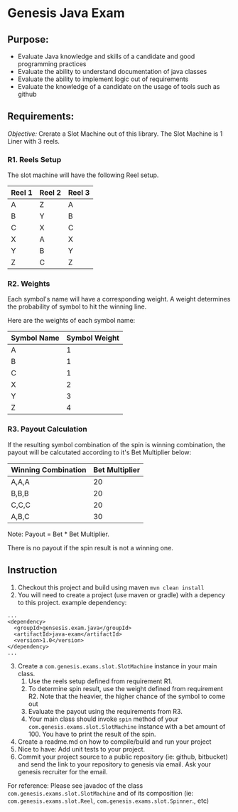 # Genesis Java Exam

## Purpose:

* Evaluate Java knowledge and skills of a candidate and good programming practices
* Evaluate the ability to understand documentation of java classes
* Evaluate the ability to implement logic out of requirements
* Evaluate the knowledge of a candidate on the usage of tools such as github

## Requirements:

*Objective:* Crerate a Slot Machine out of this library. The Slot Machine is 1 Liner with 3 reels. 

### R1. Reels Setup
The slot machine will have the following Reel setup.

| Reel 1 | Reel 2 | Reel 3 |
|--------|--------|--------|
|A | Z | A |
|B | Y | B |
|C | X | C |
|X | A | X |
|Y | B | Y |
|Z | C | Z |

### R2. Weights

Each symbol's name will have a corresponding weight. A weight determines the probability of symbol to hit the winning line. 


Here are the weights of each symbol name:

| Symbol Name | Symbol Weight |
|-------------|--------------|
| A | 1 |
| B | 1 |
| C | 1 |
| X | 2 |
| Y | 3 |
| Z | 4 |


### R3. Payout Calculation

If the resulting symbol combination of the spin is winning combination, the payout will be calcutated according to it's Bet Multiplier below:

| Winning Combination | Bet Multiplier |
|-------------|----------------|
| A,A,A | 20  |
| B,B,B | 20  |
| C,C,C | 20  |
| A,B,C | 30  |

Note:
Payout = Bet * Bet Multiplier.

There is no payout if the spin result is not a winning one.

## Instruction
1. Checkout this project and build using maven `mvn clean install`
2. You will need to create a project (use maven or gradle) with a depency to this project. example dependency: 
```
...
<dependency>  
  <groupId>gensesis.exam.java</groupId>  
  <artifactId>java-exam</artifactId>  
  <version>1.0</version>  
</dependency> 
...
```
3. Create a `com.genesis.exams.slot.SlotMachine` instance in your main class. 
	1. Use the reels setup defined from requirement R1. 
	2. To determine spin result, use the weight defined from requirement R2. Note that the heavier, the higher chance of the symbol to come out
	3. Evaluate the payout using the requirements from R3. 
	4. Your main class should invoke `spin` method of your `com.genesis.exams.slot.SlotMachine` instance with a bet amount of 100. You have to print the result of the spin.
4. Create a readme.md on how to compile/build and run your project
4. Nice to have: Add unit tests to your project.
5. Commit your project source to a public repository (ie: github, bitbucket) and send the link to your repository to genesis via email. Ask your genesis recruiter for the email.


For reference: Please see javadoc of the class `com.genesis.exams.slot.SlotMachine` and of its composition (ie: `com.genesis.exams.slot.Reel`, `com.genesis.exams.slot.Spinner`., etc)
